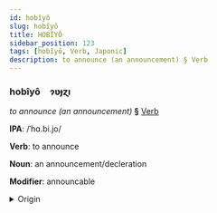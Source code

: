 ```yaml
---
id: hobîyô
slug: hobîyô
title: HOBİYÔ
sidebar_position: 123
tags: [hobîyô, Verb, Japonic]
description: to announce (an announcement) § Verb
---
```


### hobîyô&emsp;<span kind="abugida">ɂʋɟɀı</span>

*to announce (an announcement)* **§** [Verb](../../tags/Verb)

**IPA**: /ˈhɑ.bi.jo/

**Verb**: to announce

**Noun**: an announcement/decleration

**Modifier**: announcable

<details>
    <summary>Origin</summary>
    Japanese 発表 happyō [ha̠p̚ʲpʲo̞ː]<br/>
    <em>Japonic Language Family</em>
</details>